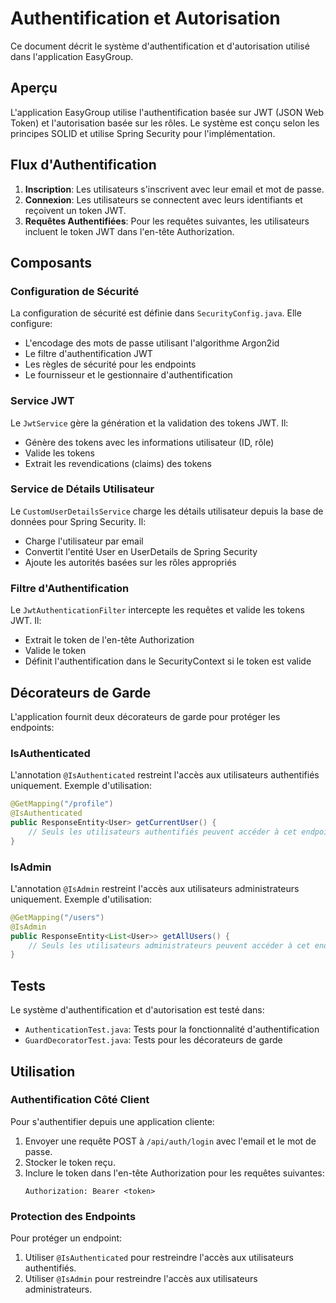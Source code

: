 # Authentification et Autorisation

Ce document décrit le système d'authentification et d'autorisation utilisé dans l'application EasyGroup.

## Aperçu

L'application EasyGroup utilise l'authentification basée sur JWT (JSON Web Token) et l'autorisation basée sur les rôles. Le système est conçu selon les principes SOLID et utilise Spring Security pour l'implémentation.

## Flux d'Authentification

1. **Inscription**: Les utilisateurs s'inscrivent avec leur email et mot de passe.
2. **Connexion**: Les utilisateurs se connectent avec leurs identifiants et reçoivent un token JWT.
3. **Requêtes Authentifiées**: Pour les requêtes suivantes, les utilisateurs incluent le token JWT dans l'en-tête Authorization.

## Composants

### Configuration de Sécurité

La configuration de sécurité est définie dans `SecurityConfig.java`. Elle configure:

- L'encodage des mots de passe utilisant l'algorithme Argon2id
- Le filtre d'authentification JWT
- Les règles de sécurité pour les endpoints
- Le fournisseur et le gestionnaire d'authentification

### Service JWT

Le `JwtService` gère la génération et la validation des tokens JWT. Il:

- Génère des tokens avec les informations utilisateur (ID, rôle)
- Valide les tokens
- Extrait les revendications (claims) des tokens

### Service de Détails Utilisateur

Le `CustomUserDetailsService` charge les détails utilisateur depuis la base de données pour Spring Security. Il:

- Charge l'utilisateur par email
- Convertit l'entité User en UserDetails de Spring Security
- Ajoute les autorités basées sur les rôles appropriés

### Filtre d'Authentification

Le `JwtAuthenticationFilter` intercepte les requêtes et valide les tokens JWT. Il:

- Extrait le token de l'en-tête Authorization
- Valide le token
- Définit l'authentification dans le SecurityContext si le token est valide

## Décorateurs de Garde

L'application fournit deux décorateurs de garde pour protéger les endpoints:

### IsAuthenticated

L'annotation `@IsAuthenticated` restreint l'accès aux utilisateurs authentifiés uniquement. Exemple d'utilisation:

```java
@GetMapping("/profile")
@IsAuthenticated
public ResponseEntity<User> getCurrentUser() {
    // Seuls les utilisateurs authentifiés peuvent accéder à cet endpoint
}
```

### IsAdmin

L'annotation `@IsAdmin` restreint l'accès aux utilisateurs administrateurs uniquement. Exemple d'utilisation:

```java
@GetMapping("/users")
@IsAdmin
public ResponseEntity<List<User>> getAllUsers() {
    // Seuls les utilisateurs administrateurs peuvent accéder à cet endpoint
}
```

## Tests

Le système d'authentification et d'autorisation est testé dans:

- `AuthenticationTest.java`: Tests pour la fonctionnalité d'authentification
- `GuardDecoratorTest.java`: Tests pour les décorateurs de garde

## Utilisation

### Authentification Côté Client

Pour s'authentifier depuis une application cliente:

1. Envoyer une requête POST à `/api/auth/login` avec l'email et le mot de passe.
2. Stocker le token reçu.
3. Inclure le token dans l'en-tête Authorization pour les requêtes suivantes:
   ```
   Authorization: Bearer <token>
   ```

### Protection des Endpoints

Pour protéger un endpoint:

1. Utiliser `@IsAuthenticated` pour restreindre l'accès aux utilisateurs authentifiés.
2. Utiliser `@IsAdmin` pour restreindre l'accès aux utilisateurs administrateurs.
